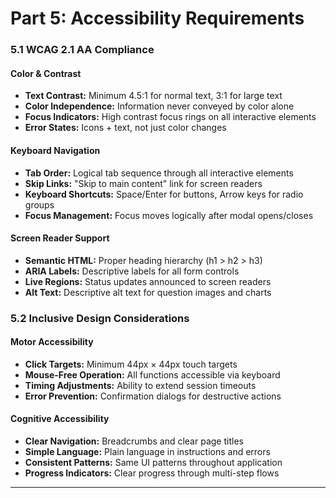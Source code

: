 # Part 5: Accessibility Requirements

### 5.1 WCAG 2.1 AA Compliance

#### Color & Contrast
- **Text Contrast:** Minimum 4.5:1 for normal text, 3:1 for large text
- **Color Independence:** Information never conveyed by color alone
- **Focus Indicators:** High contrast focus rings on all interactive elements
- **Error States:** Icons + text, not just color changes

#### Keyboard Navigation
- **Tab Order:** Logical tab sequence through all interactive elements
- **Skip Links:** "Skip to main content" link for screen readers
- **Keyboard Shortcuts:** Space/Enter for buttons, Arrow keys for radio groups
- **Focus Management:** Focus moves logically after modal opens/closes

#### Screen Reader Support
- **Semantic HTML:** Proper heading hierarchy (h1 > h2 > h3)
- **ARIA Labels:** Descriptive labels for all form controls
- **Live Regions:** Status updates announced to screen readers
- **Alt Text:** Descriptive alt text for question images and charts

### 5.2 Inclusive Design Considerations

#### Motor Accessibility
- **Click Targets:** Minimum 44px × 44px touch targets
- **Mouse-Free Operation:** All functions accessible via keyboard
- **Timing Adjustments:** Ability to extend session timeouts
- **Error Prevention:** Confirmation dialogs for destructive actions

#### Cognitive Accessibility
- **Clear Navigation:** Breadcrumbs and clear page titles
- **Simple Language:** Plain language in instructions and errors
- **Consistent Patterns:** Same UI patterns throughout application
- **Progress Indicators:** Clear progress through multi-step flows

---
